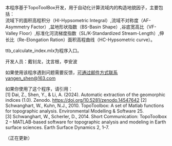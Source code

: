 本程序基于TopoToolBox开发，用于自动化计算流域内的构造地貌因子，主要包括：  
流域下的面积高程积分（HI-Hypsometric Integral）,流域不对称度（AF-Asymmetry Factor）,盆地形状指数（BS-Basin Shape）,谷底宽高比（VF-Valley Floor）,标准化河流梯度指数（SL/K-Standardized Stream-Length）,伸长比（Re-Elongation Ration）面积高程曲线（HC-Hypsometric curve）。  

ttb_calculate_index.mlx为程序入口。

开发人员：戴钊龙，沈言根，李安波  

如果使用该程序遇到问题需要反馈，可通过邮件方式联系yangen_shen@163.com

如果你使用了这个程序，请引用：  
[1] Dai, Z., Shen, Y., & Li, A. (2024). Automatic extraction of the geomorphic indices (1.0). Zenodo. https://doi.org/10.5281/zenodo.14547642
[2] Schwanghart, W., Kuhn, N.J., 2010. TopoToolbox: A set of Matlab functions for topographic analysis. Environmental Modelling & Software 25.  
[3] Schwanghart, W., Scherler, D., 2014. Short Communication: TopoToolbox 2 – MATLAB-based software for topographic analysis and modeling in Earth surface sciences. Earth Surface Dynamics 2, 1–7.  

（正在更新）
